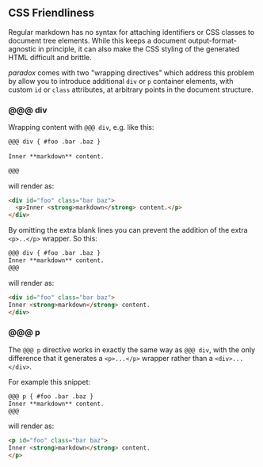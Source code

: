 CSS Friendliness
----------------

Regular markdown has no syntax for attaching identifiers or CSS classes to document tree elements.
While this keeps a document output-format-agnostic in principle, it can also make the CSS styling of the generated HTML
difficult and brittle.

*paradox* comes with two "wrapping directives" which address this problem by allow you to introduce additional
`div` or `p` container elements, with custom `id` or `class` attributes, at arbitrary points in the document structure.


### @@@ div

Wrapping content with `@@@ div`, e.g. like this:

```markdown
@@@ div { #foo .bar .baz }
 
Inner **markdown** content.

@@@
```

will render as:

```html
<div id="foo" class="bar baz">
  <p>Inner <strong>markdown</strong> content.</p>    
</div>
```

By omitting the extra blank lines you can prevent the addition of the extra `<p>..</p>` wrapper.
So this:
  
```markdown
@@@ div { #foo .bar .baz }
Inner **markdown** content.
@@@
```

will render as:

```html
<div id="foo" class="bar baz">
Inner <strong>markdown</strong> content.    
</div>
```


### @@@ p

The `@@@ p` directive works in exactly the same way as `@@@ div`, with the only difference that it generates a
`<p>...</p>` wrapper rather than a `<div>...</div>`.

For example this snippet:
  
```markdown
@@@ p { #foo .bar .baz }
Inner **markdown** content.
@@@
```

will render as:

```html
<p id="foo" class="bar baz">
Inner <strong>markdown</strong> content.    
</p>
```